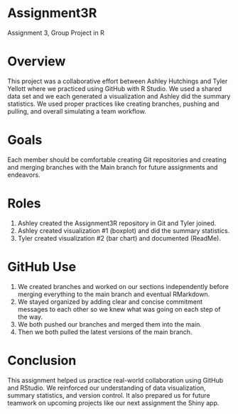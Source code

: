 # Assignment3R
Assignment 3, Group Project in R

# Overview
This project was a collaborative effort between Ashley Hutchings and Tyler 
Yellott where we practiced using GitHub with R Studio. We used a shared data set 
and we each generated a visualization and Ashley did the summary statistics. We
used proper practices like creating branches, pushing and pulling, and overall 
simulating a team workflow.

# Goals
Each member should be comfortable creating Git repositories and creating and 
merging branches with the Main branch for future assignments and endeavors. 

# Roles 
1. Ashley created the Assignment3R repository in Git and Tyler joined.
2. Ashley created visualization #1 (boxplot) and did the summary statistics.
3. Tyler created visualization #2 (bar chart) and documented (ReadMe).

# GitHub Use
1. We created branches and worked on our sections independently before merging 
everything to the main branch and eventual RMarkdown.
2. We stayed organized by adding clear and concise commitment messages to each 
other so we knew what was going on each step of the way.
3. We both pushed our branches and merged them into the main.
4. Then we both pulled the latest versions of the main branch.

# Conclusion
This assignment helped us practice real-world collaboration using GitHub and 
RStudio. We reinforced our understanding of data visualization, summary 
statistics, and version control. It also prepared us for future teamwork on 
upcoming projects like our next assignment the Shiny app.
